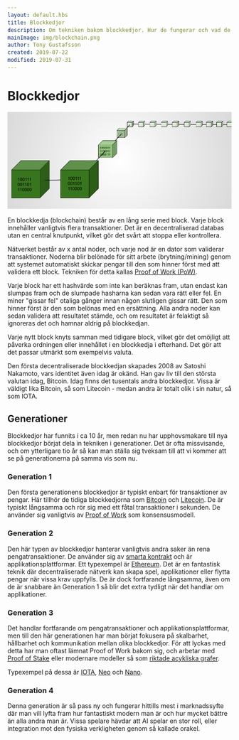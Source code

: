 ```yaml
---
layout: default.hbs
title: Blockkedjor
description: Om tekniken bakom blockkedjor. Hur de fungerar och vad de kan användas till, samt om de olika generationerna sedan 2009.
mainImage: img/blockchain.png
author: Tony Gustafsson
created: 2019-07-22
modified: 2019-07-31
---
```


# Blockkedjor

![Blockkedjor](../img/blockchain.png 'Blockkedjor')

En blockkedja (blockchain) består av en lång serie med block. Varje block innehåller vanligtvis flera transaktioner. Det är en decentraliserad databas utan en central knutpunkt, vilket gör det svårt att stoppa eller kontrollera.

Nätverket består av x antal noder, och varje nod är en dator som validerar transaktioner. Noderna blir belönade för sitt arbete (brytning/mining) genom att systemet automatiskt skickar pengar till den som hinner först med att validera ett block. Tekniken för detta kallas [Proof of Work (PoW)](/tekniker/proof-of-work.html).

Varje block har ett hashvärde som inte kan beräknas fram, utan endast kan slumpas fram och de slumpade hasharna kan sedan vara rätt eller fel. En miner "gissar fel" otaliga gånger innan någon slutligen gissar rätt. Den som hinner först är den som belönas med en ersättning. Alla andra noder kan sedan validera att resultatet stämde, och om resultatet är felaktigt så ignoreras det och hamnar aldrig på blockkedjan.

Varje nytt block knyts samman med tidigare block, vilket gör det omöjligt att påverka ordningen eller innehållet i en blockkedja i efterhand. Det gör att det passar utmärkt som exempelvis valuta.

Den första decentraliserade blockkedjan skapades 2008 av Satoshi Nakamoto, vars identitet även idag är okänd. Han gav liv till den största valutan idag, Bitcoin. Idag finns det tusentals andra blockkedjor. Vissa är väldigt lika Bitcoin, så som Litecoin - medan andra är totalt olik i sin natur, så som IOTA.

## Generationer

Blockkedjor har funnits i ca 10 år, men redan nu har upphovsmakare till nya blockkedjor börjat dela in tekniken i generationer. Det är ofta missvisande, och om ytterligare tio år så kan man ställa sig tveksam till att vi kommer att se på generationerna på samma vis som nu.

### Generation 1

Den första generationens blockkedjor är typiskt enbart för transaktioner av pengar. Här tillhör de tidiga blockkedjorna som [Bitcoin](/kryptovalutor/bitcoin.html) och [Litecoin](/kryptovalutor/litecoin.html). De är typiskt långsamma och rör sig med ett fåtal transaktioner i sekunden. De använder sig vanligtvis av [Proof of Work](/tekniker/proof-of-work.html) som konsensusmodell.

### Generation 2

Den här typen av blockkedjor hanterar vanligtvis andra saker än rena pengatransaktioner. De använder sig av [smarta kontrakt](/tekniker/smarta-kontrakt.html) och är applikationsplattformar. Ett typexempel är [Ethereum](/kryptovalutor/ethereum.html). Det är en fantastisk teknik där decentraliserade nätverk kan skapa spel, applikationer eller flytta pengar när vissa krav uppfylls. De är dock fortfarande långsamma, även om de är snabbare än Generation 1 så blir det extra tydligt när det handlar om applikationer.

### Generation 3

Det handlar fortfarande om pengatransaktioner och applikationsplattformar, men till den här generationen har man börjat fokusera på skalbarhet, hållbarhet och kommunikation mellan olika blockkedjor. För att lyckas med detta har man oftast lämnat Proof of Work bakom sig, och arbetar med [Proof of Stake](/tekniker/proof-of-stake.html) eller modernare modeller så som [riktade acykliska grafer](/tekniker/riktade-acykliska-grafer.html).

Typexempel på dessa är [IOTA](/kryptovalutor/iota.html), [Neo](/kryptovalutor/neo.html) och [Nano](/kryptovalutor/nano.html).

### Generation 4

Denna generation är så pass ny och fungerar hittills mest i marknadssyfte där man vill lyfta fram hur fantastiskt modern man är och hur mycket bättre än alla andra man är. Vissa spelare hävdar att AI spelar en stor roll, eller integration mot den fysiska verkligheten genom så kallade orakel.
